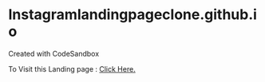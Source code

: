 # Instagramlandingpageclone.github.io
Created with CodeSandbox

To Visit this Landing page : <a href = "https://git-ritesh.github.io/instagramlandingpageclone/"> Click Here. </a>
